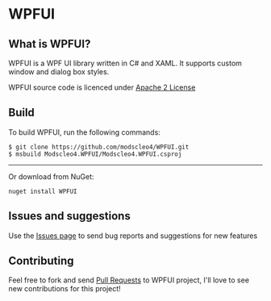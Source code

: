 # WPFUI

## What is WPFUI?
WPFUI is a WPF UI library written in C# and XAML. It supports custom window and dialog box styles.

WPFUI source code is licenced under <a href="https://github.com/modscleo4/WPFUI/blob/master/LICENSE">Apache 2 License</a>

## Build
To build WPFUI, run the following commands:
```
$ git clone https://github.com/modscleo4/WPFUI.git
$ msbuild Modscleo4.WPFUI/Modscleo4.WPFUI.csproj
```

---
Or download from NuGet:
```
nuget install WPFUI
```

## Issues and suggestions
Use the <a href="https://github.com/modscleo4/WPFUI/issues">Issues page</a> to send bug reports and suggestions for new features

## Contributing
Feel free to fork and send <a href="https://github.com/modscleo4/WPFUI/pulls">Pull Requests</a> to WPFUI project, I'll love to see new contributions for this project!
